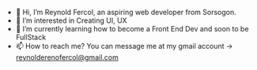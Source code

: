 - 👋 Hi, I’m Reynold Fercol, an aspiring web developer from Sorsogon.
- 👀 I’m interested in Creating UI, UX
- 🌱 I’m currently learning how to become a Front End Dev and soon to be FullStack
- 📫 How to reach me? You can message me at my gmail account -> reynolderenofercol@gmail.com
